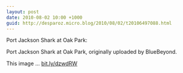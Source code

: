 ```yaml
---
layout: post
date: 2010-08-02 10:00 +1000
guid: http://desparoz.micro.blog/2010/08/02/t20106497088.html
---
```

Port Jackson Shark at Oak Park: 

Port Jackson Shark at Oak Park, originally uploaded by BlueBeyond.

This image ... [bit.ly/dzwdRW](http://bit.ly/dzwdRW)
